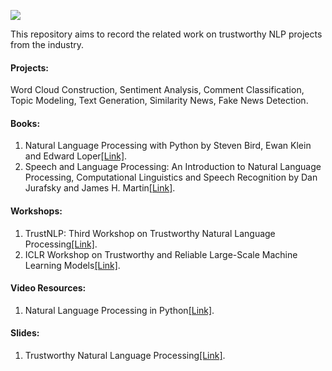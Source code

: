 ![](https://github.com/HuiHu1/Trustworthy-NLP/blob/main/Capture.JPG)

This repository aims to record the related work on trustworthy NLP projects from the industry.

#### Projects: 

Word Cloud Construction, Sentiment Analysis, Comment Classification, Topic Modeling, Text Generation, Similarity News, Fake News Detection.

#### Books:  

1. Natural Language Processing with Python by Steven Bird, Ewan Klein and Edward Loper[[Link]](https://tjzhifei.github.io/resources/NLTK.pdf).
2. Speech and Language Processing: An Introduction to Natural Language Processing, Computational Linguistics and Speech Recognition by Dan Jurafsky and James H. Martin[[Link]](https://web.stanford.edu/~jurafsky/slp3/ed3book.pdf).

#### Workshops: 

1. TrustNLP: Third Workshop on Trustworthy Natural Language Processing[[Link]](https://trustnlpworkshop.github.io/).
2. ICLR Workshop on Trustworthy and Reliable Large-Scale Machine Learning Models[[Link]](https://rtml-iclr2023.github.io/).

#### Video Resources: 

1. Natural Language Processing in Python[[Link]](https://www.youtube.com/watch?v=xvqsFTUsOmc). 

#### Slides: 

1. Trustworthy Natural Language Processing[[Link]](http://lipiji.com/slides/TrustNLP.pdf). 
